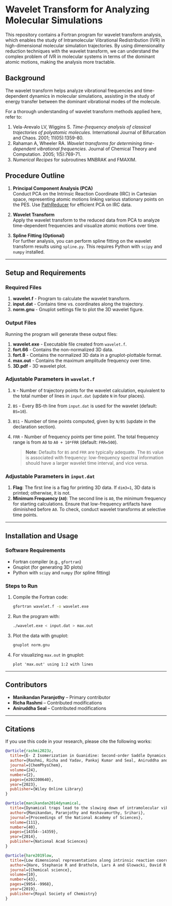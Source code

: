 # Wavelet Transform for Analyzing Molecular Simulations

This repository contains a Fortran program for wavelet transform analysis, which enables the study of Intramolecular Vibrational Redistribution (IVR) in high-dimensional molecular simulation trajectories. By using dimensionality reduction techniques with the wavelet transform, we can understand the complex problem of IVR in molecular systems in terms of the dominant atomic motions, making the analysis more tractable.

## Background
The wavelet transform helps analyze vibrational frequencies and time-dependent dynamics in molecular simulations, assisting in the study of energy transfer between the dominant vibrational modes of the molecule.

For a thorough understanding of wavelet transform methods applied here, refer to:
1. Vela-Arevalo LV, Wiggins S. *Time-frequency analysis of classical trajectories of polyatomic molecules.* International Journal of Bifurcation and Chaos. 2001; 11(05):1359-80.
2. Rahaman A, Wheeler RA. *Wavelet transforms for determining time-dependent vibrational frequencies.* Journal of Chemical Theory and Computation. 2005; 1(5):769-71.
3. *Numerical Recipes* for subroutines MNBRAK and FMAXIM.

## Procedure Outline

1. **Principal Component Analysis (PCA)**  
   Conduct PCA on the Intrinsic Reaction Coordinate (IRC) in Cartesian space, representing atomic motions linking various stationary points on the PES. Use [PathReducer](https://github.com/share1992/PathReducer) for efficient PCA on IRC data.

2. **Wavelet Transform**  
   Apply the wavelet transform to the reduced data from PCA to analyze time-dependent frequencies and visualize atomic motions over time.

3. **Spline Fitting (Optional)**  
   For further analysis, you can perform spline fitting on the wavelet transform results using `spline.py`. This requires Python with `scipy` and `numpy` installed.

---

## Setup and Requirements

### Required Files
1. **wavelet.f** - Program to calculate the wavelet transform.
2. **input.dat** - Contains time vs. coordinates along the trajectory.
3. **norm.gnu** - Gnuplot settings file to plot the 3D wavelet figure.

### Output Files
Running the program will generate these output files:
1. **wavelet.exe** - Executable file created from `wavelet.f`.
2. **fort.66** - Contains the non-normalized 3D data.
3. **fort.8** - Contains the normalized 3D data in a gnuplot-plottable format.
4. **max.out** - Contains the maximum amplitude frequency over time.
5. **3D.pdf** - 3D wavelet plot.

### Adjustable Parameters in `wavelet.f`
1. `N` - Number of trajectory points for the wavelet calculation, equivalent to the total number of lines in `input.dat` (update `N` in four places).
2. `BS` - Every BS-th line from `input.dat` is used for the wavelet (default: `BS=10`).
3. `BS1` - Number of time points computed, given by `N/BS` (update in the declaration section).
4. `FRR` - Number of frequency points per time point. The total frequency range is from `A0` to `A0 + 10*FRR` (default: `FRR=500`).

   > **Note**: Defaults for `BS` and `FRR` are typically adequate. The `BS` value is associated with frequency: low-frequency spectral information should have a larger wavelet time interval, and vice versa.

### Adjustable Parameters in `input.dat`
1. **Flag**: The first line is a flag for printing 3D data. If `dim3=1`, 3D data is printed; otherwise, it is not.
2. **Minimum Frequency (`A0`)**: The second line is `A0`, the minimum frequency for starting calculations. Ensure that low-frequency artifacts have diminished before `A0`. To check, conduct wavelet transforms at selective time points.

---

## Installation and Usage

### Software Requirements
- Fortran compiler (e.g., `gfortran`)
- Gnuplot (for generating 3D plots)
- Python with `scipy` and `numpy` (for spline fitting)

### Steps to Run
1. Compile the Fortran code:
    ```bash
    gfortran wavelet.f -o wavelet.exe
    ```
2. Run the program with:
    ```bash
    ./wavelet.exe < input.dat > max.out
    ```
3. Plot the data with gnuplot:
    ```bash
    gnuplot norm.gnu
    ```
4. For visualizing `max.out` in gnuplot:
    ```gnuplot
    plot 'max.out' using 1:2 with lines
    ```

---

## Contributors
- **Manikandan Paranjothy** – Primary contributor
- **Richa Rashmi** – Contributed modifications
- **Aniruddha Seal** – Contributed modifications

---

## Citations
If you use this code in your research, please cite the following works:

```bibtex
@article{rashmi2023z,
  title={E- Z Isomerization in Guanidine: Second-order Saddle Dynamics, Non-statisticality, and Time-frequency Analysis},
  author={Rashmi, Richa and Yadav, Pankaj Kumar and Seal, Aniruddha and Paranjothy, Manikandan and Lourderaj, Upakarasamy},
  journal={ChemPhysChem},
  volume={24},
  number={2},
  pages={e202200640},
  year={2023},
  publisher={Wiley Online Library}
}
```

```bibtex
@article{manikandan2014dynamical,
  title={Dynamical traps lead to the slowing down of intramolecular vibrational energy flow},
  author={Manikandan, Paranjothy and Keshavamurthy, Srihari},
  journal={Proceedings of the National Academy of Sciences},
  volume={111},
  number={40},
  pages={14354--14359},
  year={2014},
  publisher={National Acad Sciences}
}
```

```bibtex
@article{hare2019low,
  title={Low dimensional representations along intrinsic reaction coordinates and molecular dynamics trajectories using interatomic distance matrices},
  author={Hare, Stephanie R and Bratholm, Lars A and Glowacki, David R and Carpenter, Barry K},
  journal={Chemical science},
  volume={10},
  number={43},
  pages={9954--9968},
  year={2019},
  publisher={Royal Society of Chemistry}
}
```

